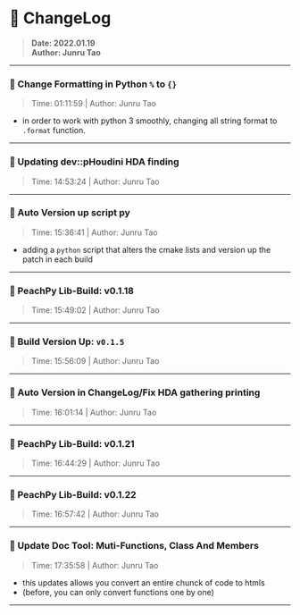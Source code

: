 # :hammer: ChangeLog
> __Date: 2022.01.19__<br>
> __Author: Junru Tao__<br>
---

### :electric_plug: Change Formatting in Python `%` to `{}`
> Time: 01:11:59 | Author: Junru Tao
- in order to work with python 3 smoothly, changing all string format to `.format` function.

---


### :electric_plug: Updating dev::pHoudini HDA finding
> Time: 14:53:24 | Author: Junru Tao
---


### :electric_plug: Auto Version up script py
> Time: 15:36:41 | Author: Junru Tao
- adding a `python` script that alters the cmake lists and version up the patch in each build

---


### :electric_plug: PeachPy Lib-Build: v0.1.18
> Time: 15:49:02 | Author: Junru Tao
---

### :electric_plug: Build Version Up: `v0.1.5`
> Time: 15:56:09 | Author: Junru Tao
---


### :electric_plug: Auto Version in ChangeLog/Fix HDA gathering printing 
> Time: 16:01:14 | Author: Junru Tao

---


### :electric_plug: PeachPy Lib-Build: v0.1.21
> Time: 16:44:29 | Author: Junru Tao
---


### :electric_plug: PeachPy Lib-Build: v0.1.22
> Time: 16:57:42 | Author: Junru Tao
---


### :electric_plug: Update Doc Tool: __Muti-Functions__, __Class And Members__
> Time: 17:35:58 | Author: Junru Tao
- this updates allows you convert an entire chunck of code to htmls
- (before, you can only convert functions one by one)

---


